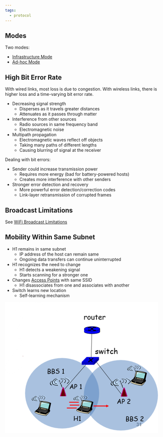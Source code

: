 ```yaml
---
tags:
  - protocol
---
```

## Modes

Two modes:
- [Infrastructure Mode](802.11%20LAN%20Architecture/Infrastructure%20Mode.md)
- [Ad-hoc Mode](802.11%20LAN%20Architecture/Ad-hoc%20Mode.md)

## High Bit Error Rate

With wired links, most loss is due to congestion. With wireless links, there is higher loss and a time-varying bit error rate.

- Decreasing signal strength
	- Disperses as it travels greater distances
	- Attenuates as it passes through matter
- Interference from other sources
	- Radio sources in same frequency band
	- Electromagnetic noise
- Multipath propagation
	- Electromagnetic waves reflect off objects
	- Taking many paths of different lengths
	- Causing blurring of signal at the receiver

Dealing with bit errors:
- Sender could increase transmission power
	- Requires more energy (bad for battery-powered hosts)
	- Creates more interference with other senders
- Stronger error detection and recovery
	- More powerful error detection/correction codes
	- Link-layer retransmission of corrupted frames

## Broadcast Limitations

See [WiFi Broadcast Limitations](WiFi%20Broadcast%20Limitations.md)

## Mobility Within Same Subnet

- H1 remains in same subnet
	- IP address of the host can remain same
	- Ongoing data transfers can continue uninterrupted
- H1 recognizes the need to change
	- H1 detects a weakening signal
	- Starts scanning for a stronger one
- Changes [Access Points](802.11%20LAN%20Architecture/Access%20Point.md) with same SSID
	- H1 disassociates from one and associates with another
- Switch learns new location
	- Self-learning mechanism

![wifi-mobility](wifi-mobility.png)
